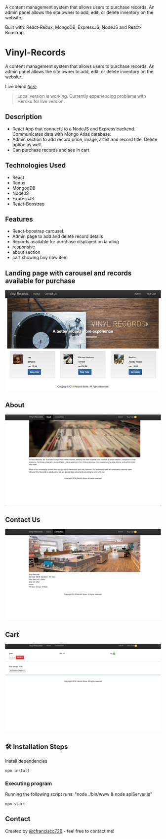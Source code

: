 A content management system that allows users to purchase records. An admin panel allows the site owner to add, edit, or delete inventory on the website.

Built with: React-Redux, MongoDB, ExpressJS, NodeJS and React-Boostrap.

# Vinyl-Records

A content management system that allows users to purchase records. An admin panel allows the site owner to add, edit, or delete inventory on the website.

Live demo [_here_](https://destination-finder.herokuapp.com/)

> Local version is working. Currently experiencing problems with Heroku for live version.

## Description

- React App that connects to a NodeJS and Express backend. Communicates data with Mongo Atlas database.
- Admin section to add record price, image, artist and record title. Delete option as well.
- Can purchase records and see in cart

## Technologies Used

- React
- Redux
- MongodDB
- NodeJS
- ExpressJS
- React-Boostrap

## Features

- React-boostrap carousel.
- Admin page to add and delete record details
- Records available for purchase displayed on landing
- responsive
- about section
- cart showing buy now item

## Landing page with carousel and records available for purchase

![Example screenshot](./public/images/Vinyl_records_home.png)

## About

![Example screenshot](./public/images/about.png)

## Contact Us

![Example screenshot](./public/images/contact_us_page.png)

## Cart

![Example screenshot](./public/images/checkout.png)

## 🛠️ Installation Steps

Install dependencies

```bash
npm install
```

### Executing program

Running the following script runs: "node ./bin/www & node apiServer.js"

```
npm start
```

## Contact

Created by [@cfrancisco726](http://www.carlofrancisco.com) - feel free to contact me!
